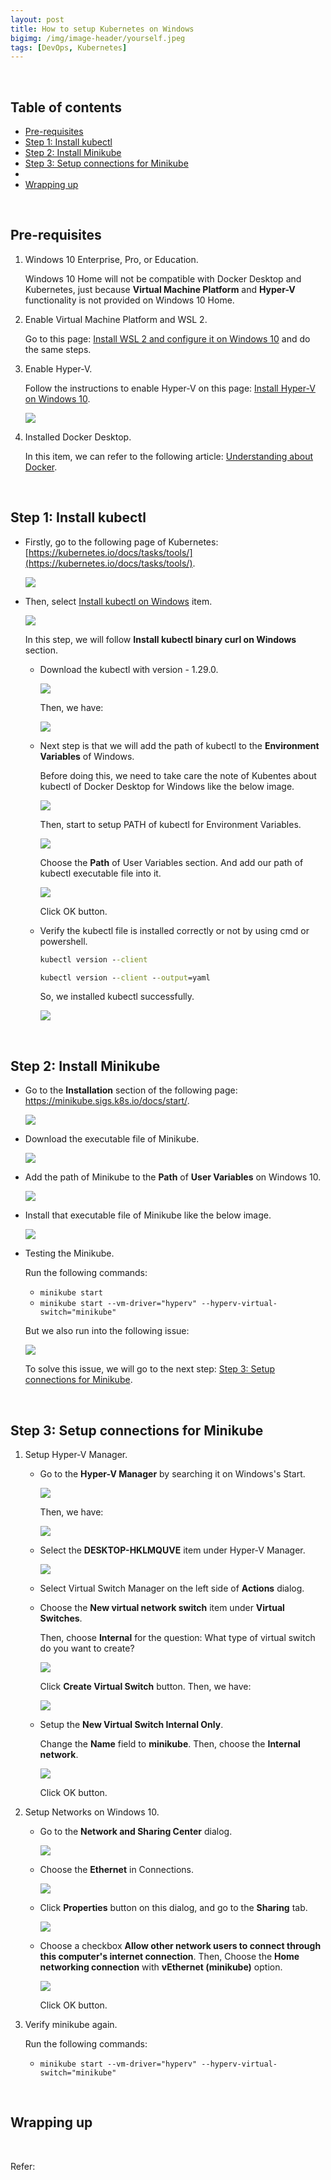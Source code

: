 ```yaml
---
layout: post
title: How to setup Kubernetes on Windows
bigimg: /img/image-header/yourself.jpeg
tags: [DevOps, Kubernetes]
---
```




<br>

## Table of contents
- [Pre-requisites](#pre-requisites)
- [Step 1: Install kubectl](#step-1-install-kubectl)
- [Step 2: Install Minikube](#step-2-install-minikube)
- [Step 3: Setup connections for Minikube](#step-3-setup-connections-for-minikube)
- []()
- [Wrapping up](#wrapping-up)


<br>

## Pre-requisites

1. Windows 10 Enterprise, Pro, or Education.

    Windows 10 Home will not be compatible with Docker Desktop and Kubernetes, just because **Virtual Machine Platform** and **Hyper-V** functionality is not provided on Windows 10 Home.

2. Enable Virtual Machine Platform and WSL 2.

    Go to this page: [Install WSL 2 and configure it on Windows 10](https://gailloty.net/Rstudio-server-windows/install-wsl-2-and-configure-it-on-windows-10.html) and do the same steps.

3. Enable Hyper-V.

    Follow the instructions to enable Hyper-V on this page: [Install Hyper-V on Windows 10](https://learn.microsoft.com/en-us/virtualization/hyper-v-on-windows/quick-start/enable-hyper-v).

    ![](../../../img/devops/container-orchestrator/kubenetes/setup/kubernetes-10.png)

4. Installed Docker Desktop.

    In this item, we can refer to the following article: [Understanding about Docker](https://ducmanhphan.github.io/2020-05-07-understanding-about-docker/#how-to-setup-docker).


<br>

## Step 1: Install kubectl

- Firstly, go to the following page of Kubernetes: [https://kubernetes.io/docs/tasks/tools/](https://kubernetes.io/docs/tasks/tools/).

    ![](../../../img/devops/container-orchestrator/kubenetes/setup/kubernetes-1.png)

- Then, select [Install kubectl on Windows](https://kubernetes.io/docs/tasks/tools/install-kubectl-windows/) item.

    ![](../../../img/devops/container-orchestrator/kubenetes/setup/kubernetes-2.png)

    In this step, we will follow **Install kubectl binary curl on Windows** section.

    - Download the kubectl with version - 1.29.0.

        ![](../../../img/devops/container-orchestrator/kubenetes/setup/kubernetes-3.png)

        Then, we have:

        ![](../../../img/devops/container-orchestrator/kubenetes/setup/kubernetes-4.png)

    - Next step is that we will add the path of kubectl to the **Environment Variables** of Windows.

        Before doing this, we need to take care the note of Kubentes about kubectl of Docker Desktop for Windows like the below image.

        ![](../../../img/devops/container-orchestrator/kubenetes/setup/kubernetes-5.png)

        Then, start to setup PATH of kubectl for Environment Variables.
        
        ![](../../../img/devops/container-orchestrator/kubenetes/setup/kubernetes-6.png)
        
        Choose the **Path** of User Variables section. And add our path of kubectl executable file into it.
 
        ![](../../../img/devops/container-orchestrator/kubenetes/setup/kubernetes-7.png)

        Click OK button.

    - Verify the kubectl file is installed correctly or not by using cmd or powershell.

        ```bat
        kubectl version --client

        kubectl version --client --output=yaml
        ```

        So, we installed kubectl successfully.

        ![](../../../img/devops/container-orchestrator/kubenetes/setup/kubernetes-8.png)


<br>

## Step 2: Install Minikube

- Go to the **Installation** section of the following page: https://minikube.sigs.k8s.io/docs/start/.

    ![](../../../img/devops/container-orchestrator/kubenetes/setup/kubernetes-9.png)

- Download the executable file of Minikube.

    ![](../../../img/devops/container-orchestrator/kubenetes/setup/kubernetes-11.png)

- Add the path of Minikube to the **Path** of **User Variables** on Windows 10.

    ![](../../../img/devops/container-orchestrator/kubenetes/setup/kubernetes-13.png)

- Install that executable file of Minikube like the below image.

    ![](../../../img/devops/container-orchestrator/kubenetes/setup/kubernetes-12.png)

- Testing the Minikube.

    Run the following commands:
    - `minikube start`
    - `minikube start --vm-driver="hyperv" --hyperv-virtual-switch="minikube"`

    But we also run into the following issue:

    ![](../../../img/devops/container-orchestrator/kubenetes/setup/kubernetes-14.png)

    To solve this issue, we will go to the next step: [Step 3: Setup connections for Minikube](#step-3-setup-connections-for-minikube).


<br>

## Step 3: Setup connections for Minikube

1. Setup Hyper-V Manager.

    - Go to the **Hyper-V Manager** by searching it on Windows's Start.

        ![](../../../img/devops/container-orchestrator/kubenetes/setup/kubernetes-15.png)

        Then, we have:

        ![](../../../img/devops/container-orchestrator/kubenetes/setup/kubernetes-16.png)

    - Select the **DESKTOP-HKLMQUVE** item under Hyper-V Manager.

        ![](../../../img/devops/container-orchestrator/kubenetes/setup/kubernetes-17.png)

    - Select Virtual Switch Manager on the left side of **Actions** dialog.

    - Choose the **New virtual network switch** item under **Virtual Switches**.

        Then, choose **Internal** for the question: What type of virtual switch do you want to create?

        ![](../../../img/devops/container-orchestrator/kubenetes/setup/kubernetes-18.png)

        Click **Create Virtual Switch** button. Then, we have:

        ![](../../../img/devops/container-orchestrator/kubenetes/setup/kubernetes-19.png)

    - Setup the **New Virtual Switch Internal Only**.

        Change the **Name** field to **minikube**. Then, choose the **Internal network**.

        ![](../../../img/devops/container-orchestrator/kubenetes/setup/kubernetes-20.png)
        
        Click OK button.

2. Setup Networks on Windows 10.

    - Go to the **Network and Sharing Center** dialog.

        ![](../../../img/devops/container-orchestrator/kubenetes/setup/kubernetes-21.png)

    - Choose the **Ethernet** in Connections.

        ![](../../../img/devops/container-orchestrator/kubenetes/setup/kubernetes-22.png)

    - Click **Properties** button on this dialog, and go to the **Sharing** tab.

        ![](../../../img/devops/container-orchestrator/kubenetes/setup/kubernetes-23.png)

    - Choose a checkbox **Allow other network users to connect through this computer's internet connection**. Then, Choose the **Home networking connection** with **vEthernet (minikube)** option.

        ![](../../../img/devops/container-orchestrator/kubenetes/setup/kubernetes-24.png)

        Click OK button.

3. Verify minikube again.

    Run the following commands:
    - `minikube start --vm-driver="hyperv" --hyperv-virtual-switch="minikube"`


<br>

## Wrapping up




<br>

Refer:

[]()
